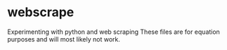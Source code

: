 # webscrape
Experimenting with python and web scraping
These files are for equation purposes and will most likely not work.
